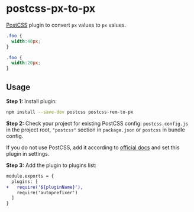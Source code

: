 # postcss-px-to-px

[PostCSS] plugin to convert `px` values to `px` values.

[PostCSS]: https://github.com/postcss/postcss

```css
.foo {
  width:40px;
}
```

```css
.foo {
  width:20px;
}
```

## Usage

**Step 1:** Install plugin:

```sh
npm install --save-dev postcss postcss-rem-to-px
```

**Step 2:** Check your project for existing PostCSS config: `postcss.config.js`
in the project root, `"postcss"` section in `package.json`
or `postcss` in bundle config.

If you do not use PostCSS, add it according to [official docs]
and set this plugin in settings.

**Step 3:** Add the plugin to plugins list:

```diff
module.exports = {
  plugins: [
+   require('${pluginName}'),
    require('autoprefixer')
  ]
}
```

[official docs]: https://github.com/postcss/postcss#usage
